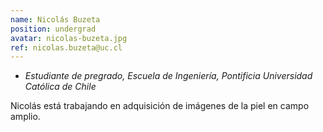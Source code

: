 ```yaml
---
name: Nicolás Buzeta
position: undergrad
avatar: nicolas-buzeta.jpg
ref: nicolas.buzeta@uc.cl
---
```


- _Estudiante de pregrado, Escuela de Ingeniería, Pontificia Universidad Católica de Chile_

Nicolás está trabajando en adquisición de imágenes de la piel en campo amplio.